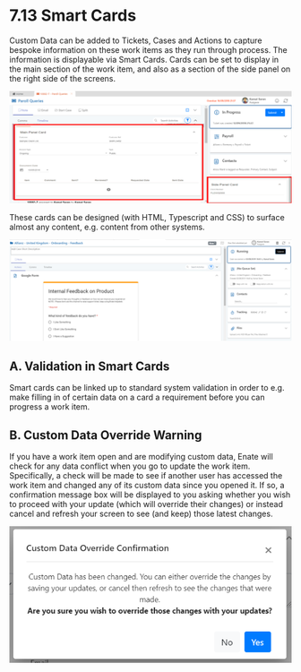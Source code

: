 # 7.13 Smart Cards

Custom Data can be added to Tickets, Cases and Actions to capture bespoke information on these work items as they run through process. The information is displayable via Smart Cards. Cards can be set to display in the main section of the work item, and also as a section of the side panel on the right side of the screens.

![](../.gitbook/assets/125.png)

These cards can be designed \(with HTML, Typescript and CSS\) to surface almost any content, e.g. content from other systems.

![](../.gitbook/assets/126.png)

## A. Validation in Smart Cards

Smart cards can be linked up to standard system validation in order to e.g. make filling in of certain data on a card a requirement before you can progress a work item.

## B. Custom Data Override Warning

If you have a work item open and are modifying custom data, Enate will check for any data conflict when you go to update the work item. Specifically, a check will be made to see if another user has accessed the work item and changed any of its custom data since you opened it. If so, a confirmation message box will be displayed to you asking whether you wish to proceed with your update \(which will override their changes\) or instead cancel and refresh your screen to see \(and keep\) those latest changes.

![](../.gitbook/assets/127.png)

## 

